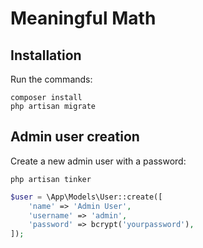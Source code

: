 # Meaningful Math

## Installation

Run the commands:

```shell
composer install
php artisan migrate
```

## Admin user creation

Create a new admin user with a password:

```shell
php artisan tinker
```

```php
$user = \App\Models\User::create([
    'name' => 'Admin User',
    'username' => 'admin',
    'password' => bcrypt('yourpassword'),
]);
```
